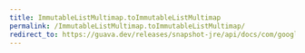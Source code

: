 ```yaml
---
title: ImmutableListMultimap.toImmutableListMultimap
permalink: /ImmutableListMultimap.toImmutableListMultimap/
redirect_to: https://guava.dev/releases/snapshot-jre/api/docs/com/google/common/collect/ImmutableListMultimap.html#toImmutableListMultimap-java.util.function.Function-java.util.function.Function-
---
```

